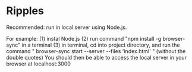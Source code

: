 # Ripples

Recommended: run in local server using Node.js.

For example:
(1) instal Node.js
(2) run command "npm install -g browser-sync" in a terminal
(3) in terminal, cd into project directory, and run the command " browser-sync start --server --files 'index.html' " (without the double quotes)
You should then be able to access the local server in your browser at localhost:3000
